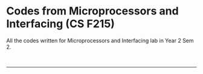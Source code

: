 # Codes from Microprocessors and Interfacing (CS F215)

All the codes written for Microprocessors and Interfacing lab in Year 2 Sem 2.

<br>

---

